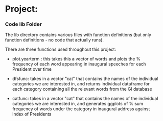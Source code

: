 # Project: 
### Code lib Folder

The lib directory contains various files with function definitions (but only function definitions - no code that actually runs).

There are three functions used throughout this project:

+ plot.yearterm : this takes this a vector of words and plots the % frequency of each word appearing in inaugural speeches for each President over time

+ dfsfunc: takes in a vector "cat" that contains the names of the individual categories we are interested in, and returns individual dataframe for each category containing all the relevant words from the GI database

+ catfunc: takes in a vector "cat" that contains the names of the individual categories we are interested in, and generates ggplots of % sum frequency of words under the category in inaugural address against index of Presidents
